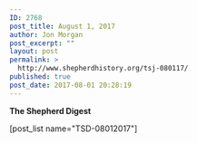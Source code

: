 ```yaml
---
ID: 2768
post_title: August 1, 2017
author: Jon Morgan
post_excerpt: ""
layout: post
permalink: >
  http://www.shepherdhistory.org/tsj-080117/
published: true
post_date: 2017-08-01 20:28:19
---
```

<strong>The Shepherd Digest</strong>

[post_list name="TSD-08012017"]